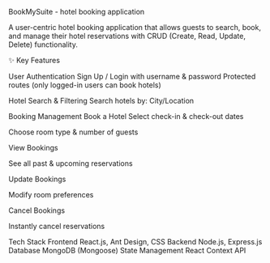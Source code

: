 BookMySuite - hotel booking application

A user-centric hotel booking application that allows guests to search, book, and manage their hotel reservations with CRUD (Create, Read, Update, Delete) functionality.

✨ Key Features

User Authentication Sign Up / Login with username & password
Protected routes (only logged-in users can book hotels)

Hotel Search & Filtering Search hotels by:
City/Location

Booking Management Book a Hotel
Select check-in & check-out dates

Choose room type & number of guests

View Bookings

See all past & upcoming reservations

Update Bookings

Modify room preferences

Cancel Bookings

Instantly cancel reservations

Tech Stack Frontend React.js, Ant Design, CSS Backend Node.js, Express.js Database MongoDB (Mongoose) State Management React Context API
